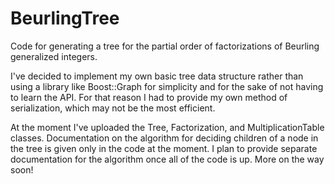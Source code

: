 BeurlingTree
============

Code for generating a tree for the partial order of factorizations of Beurling generalized integers.

I've decided to implement my own basic tree data structure rather than using a library like
Boost::Graph for simplicity and for the sake of not having to learn the API. For that reason I had
to provide my own method of serialization, which may not be the most efficient.

At the moment I've uploaded the Tree, Factorization, and MultiplicationTable classes. Documentation
on the algorithm for deciding children of a node in the tree is given only in the code at the
moment. I plan to provide separate documentation for the algorithm once all of the code is up. More
on the way soon!